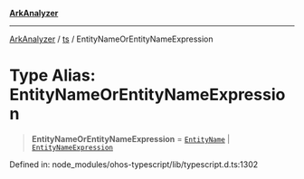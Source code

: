 [**ArkAnalyzer**](../../../../README.md)

***

[ArkAnalyzer](../../../../globals.md) / [ts](../README.md) / EntityNameOrEntityNameExpression

# Type Alias: EntityNameOrEntityNameExpression

> **EntityNameOrEntityNameExpression** = [`EntityName`](EntityName.md) \| [`EntityNameExpression`](EntityNameExpression.md)

Defined in: node\_modules/ohos-typescript/lib/typescript.d.ts:1302
